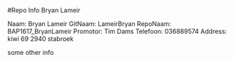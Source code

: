 #Repo Info Bryan Lameir

<!---naam -->Naam: Bryan Lameir
<!---gitnaam -->GitNaam: LameirBryan
<!---reponaam -->RepoNaam: BAP1617_BryanLameir
<!---promotor -->Promotor: Tim Dams
<!---phone -->Telefoon: 036889574
<!---address -->Address: kiwi 69 2940 stabroek <!---end -->

some other info
